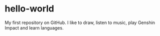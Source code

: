 # hello-world
My first repository on GitHub.
I like to draw, listen to music, play Genshin Impact and learn languages.
